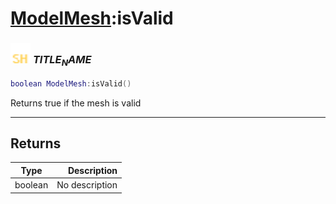 # [ModelMesh](../modelmesh/README.md):isValid

### <img src="../../.gitbook/assets/shared.png" width="32" height="32" /> $TITLE_NAME$

```lua
boolean ModelMesh:isValid()
```

Returns true if the mesh is valid<br>

-----------------
## Returns

| Type   | Description |
| ------ | ----------: |
| boolean | No description |
